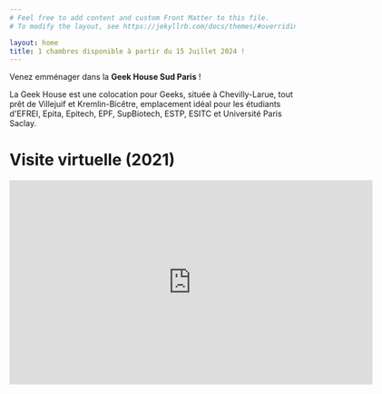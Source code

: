 ```yaml
---
# Feel free to add content and custom Front Matter to this file.
# To modify the layout, see https://jekyllrb.com/docs/themes/#overriding-theme-defaults

layout: home
title: 1 chambres disponible à partir du 15 Juillet 2024 !
---
```


Venez emménager dans la **Geek House Sud Paris** !

La Geek House est une colocation pour Geeks, située à Chevilly-Larue, tout prêt de Villejuif et Kremlin-Bicêtre, emplacement idéal pour les étudiants d'EFREI, Epita, Epitech, EPF, SupBiotech, ESTP, ESITC et Université Paris Saclay.

# Visite virtuelle (2021)

<iframe src="https://www.youtube.com/embed/k5sfGEz-QG0" frameborder="0" allow="accelerometer; autoplay; encrypted-media; gyroscope; picture-in-picture" allowfullscreen style="width:640px;height:360px;margin-bottom:40px"></iframe>
